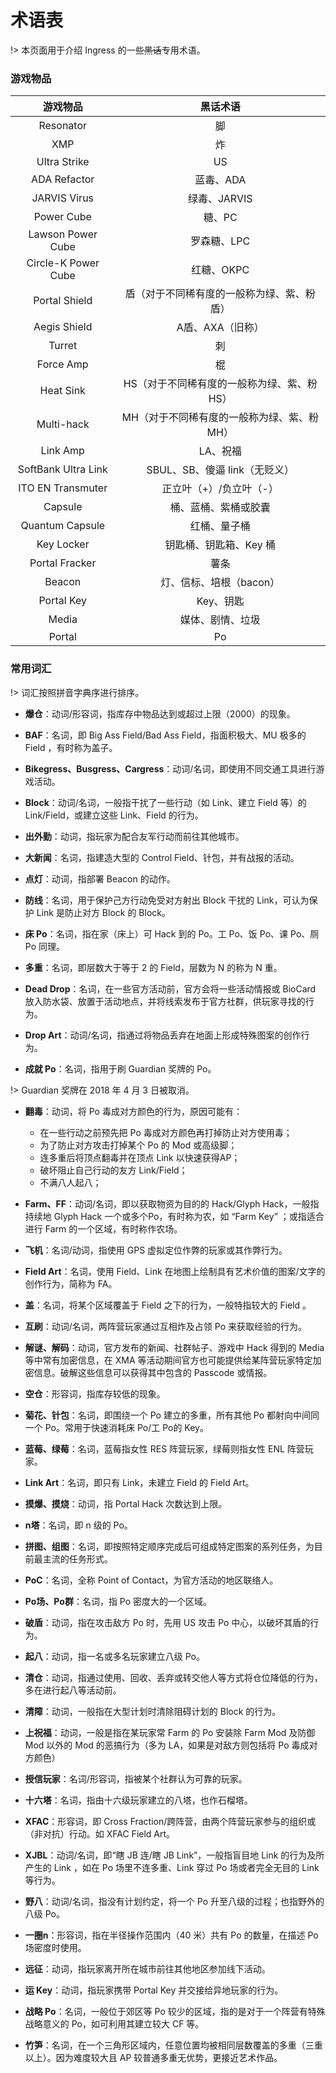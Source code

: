 # 术语表

!> 本页面用于介绍 Ingress 的一些~~黑话~~专用术语。

### 游戏物品

|       游戏物品       |                    黑话术语                     |
|:-------------------:|:---------------------------------------------:|
|      Resonator      |                       脚                      |
|         XMP         |                       炸                      |
|     Ultra Strike    |                       US                      |
|     ADA Refactor    |                    蓝毒、ADA                   |
|     JARVIS Virus    |                  绿毒、JARVIS                  |
|      Power Cube     |                     糖、PC                    |
|  Lawson Power Cube  |                     罗森糖、LPC                |
| Circle-K Power Cube |                      红糖、OKPC                |
|    Portal Shield    |    盾（对于不同稀有度的一般称为绿、紫、粉盾）         |
|     Aegis Shield    |                  A盾、AXA（旧称）               |
|        Turret       |                       刺                      |
|      Force Amp      |                       棍                      |
|      Heat Sink      |    HS（对于不同稀有度的一般称为绿、紫、粉HS）         |
|      Multi-hack     |    MH（对于不同稀有度的一般称为绿、紫、粉MH）         |
|       Link Amp      |                    LA、祝福                    |
| SoftBank Ultra Link |              SBUL、SB、傻逼 link（无贬义）        |
|  ITO EN Transmuter  |               正立叶（+）/负立叶（-）            |
|       Capsule       |              桶、蓝桶、紫桶或胶囊                |
|   Quantum Capsule   |                  红桶、量子桶                   |
|      Key Locker     |             钥匙桶、钥匙箱、Key 桶                |
|    Portal Fracker   |                      薯条                     |
|        Beacon       |                 灯、信标、培根（bacon）         |
|      Portal Key     |                   Key、钥匙                   |
|      Media          |                    媒体、剧情、垃圾             |
|      Portal         |                    Po                        |

### 常用词汇

!> 词汇按照拼音字典序进行排序。

- **爆仓**：动词/形容词，指库存中物品达到或超过上限（2000）的现象。

- **BAF**：名词，即 Big Ass Field/Bad Ass Field，指面积极大、MU 极多的 Field ，有时称为盖子。

- **Bikegress、Busgress、Cargress**：动词/名词，即使用不同交通工具进行游戏活动。

- **Block**：动词/名词，一般指干扰了一些行动（如 Link、建立 Field 等）的 Link/Field，或建立这些 Link、Field 的行为。

- **出外勤**：动词，指玩家为配合友军行动而前往其他城市。

- **大新闻**：名词，指建造大型的 Control Field、针包，并有战报的活动。

- **点灯**：动词，指部署 Beacon 的动作。

- **防线**：名词，用于保护己方行动免受对方射出 Block 干扰的 Link，可认为保护 Link 是防止对方 Block 的 Block。

- **床 Po**：名词，指在家（床上）可 Hack 到的 Po。工 Po、饭 Po、课 Po、厕 Po 同理。

- **多重**：名词，即层数大于等于 2 的 Field，层数为 N 的称为 N 重。

- **Dead Drop**：名词，在一些官方活动前，官方会将一些活动情报或 BioCard 放入防水袋、放置于活动地点，并将线索发布于官方社群，供玩家寻找的行为。

- **Drop Art**：动词/名词，指通过将物品丢弃在地面上形成特殊图案的创作行为。

- **成就 Po**：名词，指用于刷 Guardian 奖牌的 Po。

!> Guardian 奖牌在 2018 年 4 月 3 日被取消。

- **翻毒**：动词，将 Po 毒成对方颜色的行为，原因可能有：

    - 在一些行动之前预先把 Po 毒成对方颜色再打掉防止对方使用毒；
    - 为了防止对方攻击打掉某个 Po 的 Mod 或高级脚；
    - 连多重后将顶点翻毒并在顶点 Link 以快速获得AP；
    - 破坏阻止自己行动的友方 Link/Field；
    - 不满八人起八；
    
- **Farm、FF**：动词/名词，即以获取物资为目的的 Hack/Glyph Hack，一般指持续地 Glyph Hack 一个或多个Po，有时称为农，如 “Farm Key” ；或指适合进行 Farm 的一个区域，有时称作农场。

- **飞机**：名词/动词，指使用 GPS 虚拟定位作弊的玩家或其作弊行为。

- **Field Art**：名词，使用 Field、Link 在地图上绘制具有艺术价值的图案/文字的创作行为，简称为 FA。

- **盖**：名词，将某个区域覆盖于 Field 之下的行为，一般特指较大的 Field 。

- **互刷**：动词/名词，两阵营玩家通过互相炸及占领 Po 来获取经验的行为。

- **解谜、解码**：动词，官方发布的新闻、社群帖子、游戏中 Hack 得到的 Media 等中常有加密信息，在 XMA 等活动期间官方也可能提供给某阵营玩家特定加密信息。破解这些信息可以获得其中包含的 Passcode 或情报。

- **空仓**：形容词，指库存较低的现象。

- **菊花、针包**：名词，即围绕一个 Po 建立的多重，所有其他 Po 都射向中间同一个 Po。常用于快速消耗床 Po/工 Po的 Key。

- **蓝莓、绿莓**：名词，蓝莓指女性 RES 阵营玩家，绿莓则指女性 ENL 阵营玩家。

- **Link Art**：名词，即只有 Link，未建立 Field 的 Field Art。

- **摸爆、摸烧**：动词，指 Portal Hack 次数达到上限。

- **n塔**：名词，即 n 级的 Po。

- **拼图、组图**：名词，即按照特定顺序完成后可组成特定图案的系列任务，为目前最主流的任务形式。

- **PoC**：名词，全称 Point of Contact，为官方活动的地区联络人。

- **Po场、Po群**：名词，指 Po 密度大的一个区域。

- **破盾**：动词，指在攻击敌方 Po 时，先用 US 攻击 Po 中心，以破坏其盾的行为。

- **起八**：动词，指一名或多名玩家建立八级 Po。

- **清仓**：动词，指通过使用、回收、丢弃或转交他人等方式将仓位降低的行为，多在进行起八等活动前。

- **清障**：动词，一般指在大型计划时清除阻碍计划的 Block 的行为。

- **上祝福**：动词，一般是指在某玩家常 Farm 的 Po 安装除 Farm Mod 及防御 Mod 以外的 Mod 的恶搞行为（多为 LA，如果是对敌方则包括将 Po 毒成对方颜色）

- **授信玩家**：名词/形容词，指被某个社群认为可靠的玩家。

- **十六塔**：名词，指由十六级玩家建立的八塔，也作石榴塔。

- **XFAC**：形容词，即 Cross Fraction/跨阵营，由两个阵营玩家参与的组织或（非对抗）行动。如 XFAC Field Art。

- **XJBL**：动词/名词，即“瞎 JB 连/瞎 JB Link”，一般指盲目地 Link 的行为及所产生的 Link ，如在 Po 场里不连多重、Link 穿过 Po 场或者完全无目的 Link 等行为。

- **野八**：动词/名词，指没有计划约定，将一个 Po 升至八级的过程；也指野外的八级 Po。

- **一圈n**：形容词，指在半径操作范围内（40 米）共有 Po 的数量，在描述 Po 场密度时使用。

- **远征**：动词，指玩家离开所在城市前往其他地区参加线下活动。

- **运 Key**：动词，指玩家携带 Portal Key 并交接给异地玩家的行为。

- **战略 Po**：名词，一般位于郊区等 Po 较少的区域，指的是对于一个阵营有特殊战略意义的 Po，如可利用其建立较大 CF 等。

- **竹笋**：名词，在一个三角形区域内，任意位置均被相同层数覆盖的多重（三重以上）。因为难度较大且 AP 较普通多重无优势，更接近艺术作品。
